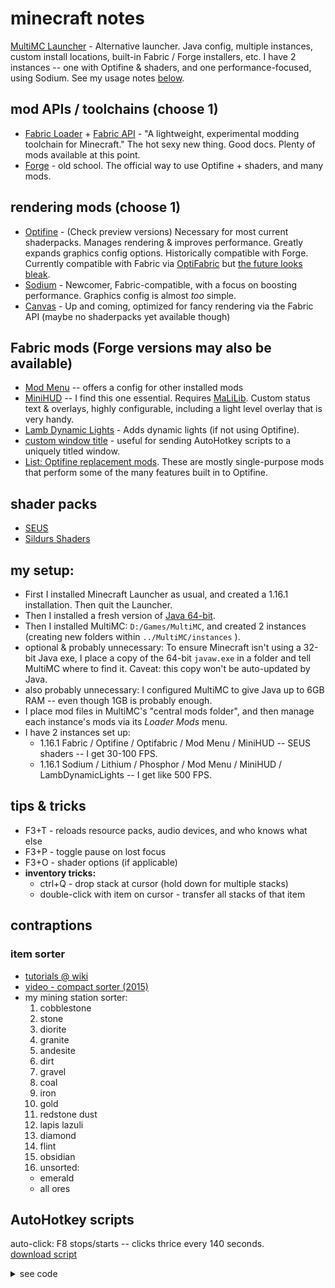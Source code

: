 # minecraft notes

[MultiMC Launcher](https://multimc.org/) - Alternative launcher.  Java config, multiple instances, custom install locations, built-in Fabric / Forge installers, etc.  I have 2 instances -- one with Optifine & shaders, and one performance-focused, using Sodium.  See my usage notes [below](minecraft.md#my-setup).

## mod APIs / toolchains (choose 1)
- [Fabric Loader](https://fabricmc.net/) + 
  [Fabric API](https://www.curseforge.com/minecraft/mc-mods/fabric-api) - "A lightweight, experimental modding toolchain for Minecraft." The hot sexy new thing. Good docs. Plenty of mods available at this point.
- [Forge](https://forums.minecraftforge.net/) - old school. The official way to use Optifine + shaders, and many mods.
## rendering mods (choose 1)
- [Optifine](https://optifine.net) - (Check preview versions) Necessary for most current shaderpacks. Manages rendering & improves performance.  Greatly expands graphics config options. Historically compatible with Forge. Currently compatible with Fabric via [OptiFabric](https://www.curseforge.com/minecraft/mc-mods/optifabric) but [the future looks bleak](https://gist.github.com/LambdAurora/1f6a4a99af374ce500f250c6b42e8754).
- [Sodium]() - Newcomer, Fabric-compatible, with a focus on boosting performance.  Graphics config is almost _too_ simple.
- [Canvas]() - Up and coming, optimized for fancy rendering via the Fabric API (maybe no shaderpacks yet available though)

## Fabric mods (Forge versions may also be available)
- [Mod Menu](https://www.curseforge.com/minecraft/mc-mods/modmenu) -- offers a config for other installed mods
- [MiniHUD](https://www.curseforge.com/minecraft/mc-mods/minihud) -- I find this one essential.  Requires [MaLiLib](https://www.curseforge.com/minecraft/mc-mods/malilib).  Custom status text & overlays, highly configurable, including a light level overlay that is very handy. 
- [Lamb Dynamic Lights](https://www.curseforge.com/minecraft/mc-mods/lambdynamiclights) - Adds dynamic lights (if not using Optifine).
- [custom window title](https://www.curseforge.com/minecraft/mc-mods/custom-window-title) - useful for sending AutoHotkey scripts to a uniquely titled window.
- [List: Optifine replacement mods](https://gist.github.com/LambdAurora/1f6a4a99af374ce500f250c6b42e8754).  These are mostly single-purpose mods that perform some of the many features built in to Optifine.
## shader packs
- [SEUS](https://www.sonicether.com/seus/)
- [Sildurs Shaders](https://sildurs-shaders.github.io)

## my setup:
  - First I installed Minecraft Launcher as usual, and created a 1.16.1 installation.  Then quit the Launcher. 
  - Then I installed a fresh version of [Java 64-bit](https://www.java.com/en/download/manual.jsp). 
  - Then I installed MultiMC: `D:/Games/MultiMC`, and created 2 instances (creating new folders within `../MultiMC/instances` ).  
  - optional & probably unnecessary: To ensure Minecraft isn't using a 32-bit Java exe, I place a copy of the 64-bit `javaw.exe` in a folder and tell MultiMC where to find it. Caveat: this copy won't be auto-updated by Java.
  - also probably unnecessary: I configured MultiMC to give Java up to 6GB RAM -- even though 1GB is probably enough.
  - I place mod files in MultiMC's "central mods folder", and then manage each instance's mods via its _Loader Mods_ menu.    
  - I have 2 instances set up:
    - 1.16.1 Fabric / Optifine / Optifabric / Mod Menu / MiniHUD -- SEUS shaders -- I get 30-100 FPS.
    - 1.16.1 Sodium / Lithium / Phosphor / Mod Menu / MiniHUD / LambDynamicLights -- I get like 500 FPS.
    
 ## tips & tricks
  - F3+T - reloads resource packs, audio devices, and who knows what else
  - F3+P - toggle pause on lost focus
  - F3+O - shader options (if applicable)
  - __inventory tricks:__
    - ctrl+Q - drop stack at cursor (hold down for multiple stacks)
    - double-click with item on cursor - transfer all stacks of that item
    
## contraptions

### item sorter
- [tutorials @ wiki](https://minecraft.gamepedia.com/Tutorials/Hopper)
- [video - compact sorter (2015)](https://www.youtube.com/watch?v=bx4VULALtqE)
- my mining station sorter:
  1. cobblestone
  2. stone
  3. diorite
  4. granite
  5. andesite
  6. dirt
  7. gravel
  8. coal
  9. iron
  10. gold
  11. redstone dust
  12. lapis lazuli
  13. diamond
  14. flint
  15. obsidian
  16. unsorted:
    - emerald
    - all ores

## AutoHotkey scripts

auto-click: F8 stops/starts -- clicks thrice every 140 seconds. \
[download script](assets/MC_clicker_2_1.16.ahk)
<details>
<summary>see code</summary>
<pre><code>
#NoEnv  ; Recommended for performance and compatibility with future AutoHotkey releases.
; #Warn  ; Enable warnings to assist with detecting common errors.
SendMode Input  ; Recommended for new scripts due to its superior speed and reliability.
SetWorkingDir %A_ScriptDir%  ; Ensures a consistent starting directory.

#MaxThreadsPerHotkey 3

;;; CONFIGURATION:
      click_delay := 140000       ; milliseconds
      splash_pos_x := 400       ; top left would be x = 0, y = 0
      splash_pos_y := 0       
      start_text := "script started"
      stop_text := "script stopped"
      win_title := "Minecraft"  ; title of your window -- enough characters to distinguish it; e.g. "Minecra"

F8::
    toggle:=!toggle
      if toggle
      {
        SplashTextOn, 100, 50, AHK, % start_text    		; Width, Height, Title, Text
        WinMove, AHK, , % splash_pos_x, % splash_pos_y     	; Move the splash window, Title, , x, y
      }
      else
      {
        SplashTextOn, 100, 50, AHK, % stop_text
        WinMove, AHK, , % splash_pos_x, % splash_pos_y
        Sleep, 3000
        SplashTextOff
      }
      while toggle
      {
          ControlClick,, % win_title,,,,NA
          Sleep, 2000
          SplashTextOff
          ControlClick,, % win_title,,,,NA
          Sleep, 2000
          ControlClick,, % win_title,,,,NA
          Sleep, % click_delay
      }
  Return

  </code></pre>
</details>